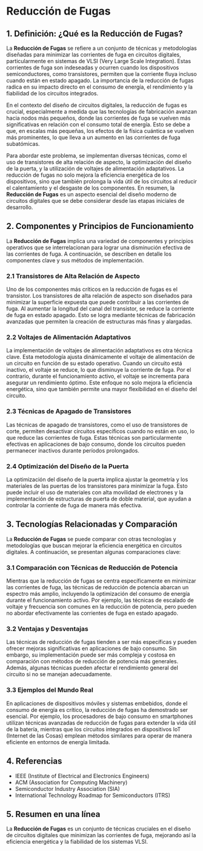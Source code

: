 # Reducción de Fugas

## 1. Definición: ¿Qué es la **Reducción de Fugas**?
La **Reducción de Fugas** se refiere a un conjunto de técnicas y metodologías diseñadas para minimizar las corrientes de fuga en circuitos digitales, particularmente en sistemas de VLSI (Very Large Scale Integration). Estas corrientes de fuga son indeseadas y ocurren cuando los dispositivos semiconductores, como transistores, permiten que la corriente fluya incluso cuando están en estado apagado. La importancia de la reducción de fugas radica en su impacto directo en el consumo de energía, el rendimiento y la fiabilidad de los circuitos integrados. 

En el contexto del diseño de circuitos digitales, la reducción de fugas es crucial, especialmente a medida que las tecnologías de fabricación avanzan hacia nodos más pequeños, donde las corrientes de fuga se vuelven más significativas en relación con el consumo total de energía. Esto se debe a que, en escalas más pequeñas, los efectos de la física cuántica se vuelven más prominentes, lo que lleva a un aumento en las corrientes de fuga subatómicas. 

Para abordar este problema, se implementan diversas técnicas, como el uso de transistores de alta relación de aspecto, la optimización del diseño de la puerta, y la utilización de voltajes de alimentación adaptativos. La reducción de fugas no solo mejora la eficiencia energética de los dispositivos, sino que también prolonga la vida útil de los circuitos al reducir el calentamiento y el desgaste de los componentes. En resumen, la **Reducción de Fugas** es un aspecto esencial del diseño moderno de circuitos digitales que se debe considerar desde las etapas iniciales de desarrollo.

## 2. Componentes y Principios de Funcionamiento
La **Reducción de Fugas** implica una variedad de componentes y principios operativos que se interrelacionan para lograr una disminución efectiva de las corrientes de fuga. A continuación, se describen en detalle los componentes clave y sus métodos de implementación.

### 2.1 Transistores de Alta Relación de Aspecto
Uno de los componentes más críticos en la reducción de fugas es el transistor. Los transistores de alta relación de aspecto son diseñados para minimizar la superficie expuesta que puede contribuir a las corrientes de fuga. Al aumentar la longitud del canal del transistor, se reduce la corriente de fuga en estado apagado. Esto se logra mediante técnicas de fabricación avanzadas que permiten la creación de estructuras más finas y alargadas.

### 2.2 Voltajes de Alimentación Adaptativos
La implementación de voltajes de alimentación adaptativos es otra técnica clave. Esta metodología ajusta dinámicamente el voltaje de alimentación de un circuito en función de su estado operativo. Cuando un circuito está inactivo, el voltaje se reduce, lo que disminuye la corriente de fuga. Por el contrario, durante el funcionamiento activo, el voltaje se incrementa para asegurar un rendimiento óptimo. Este enfoque no solo mejora la eficiencia energética, sino que también permite una mayor flexibilidad en el diseño del circuito.

### 2.3 Técnicas de Apagado de Transistores
Las técnicas de apagado de transistores, como el uso de transistores de corte, permiten desactivar circuitos específicos cuando no están en uso, lo que reduce las corrientes de fuga. Estas técnicas son particularmente efectivas en aplicaciones de bajo consumo, donde los circuitos pueden permanecer inactivos durante períodos prolongados.

### 2.4 Optimización del Diseño de la Puerta
La optimización del diseño de la puerta implica ajustar la geometría y los materiales de las puertas de los transistores para minimizar la fuga. Esto puede incluir el uso de materiales con alta movilidad de electrones y la implementación de estructuras de puerta de doble material, que ayudan a controlar la corriente de fuga de manera más efectiva.

## 3. Tecnologías Relacionadas y Comparación
La **Reducción de Fugas** se puede comparar con otras tecnologías y metodologías que buscan mejorar la eficiencia energética en circuitos digitales. A continuación, se presentan algunas comparaciones clave:

### 3.1 Comparación con Técnicas de Reducción de Potencia
Mientras que la reducción de fugas se centra específicamente en minimizar las corrientes de fuga, las técnicas de reducción de potencia abarcan un espectro más amplio, incluyendo la optimización del consumo de energía durante el funcionamiento activo. Por ejemplo, las técnicas de escalado de voltaje y frecuencia son comunes en la reducción de potencia, pero pueden no abordar efectivamente las corrientes de fuga en estado apagado.

### 3.2 Ventajas y Desventajas
Las técnicas de reducción de fugas tienden a ser más específicas y pueden ofrecer mejoras significativas en aplicaciones de bajo consumo. Sin embargo, su implementación puede ser más compleja y costosa en comparación con métodos de reducción de potencia más generales. Además, algunas técnicas pueden afectar el rendimiento general del circuito si no se manejan adecuadamente.

### 3.3 Ejemplos del Mundo Real
En aplicaciones de dispositivos móviles y sistemas embebidos, donde el consumo de energía es crítico, la reducción de fugas ha demostrado ser esencial. Por ejemplo, los procesadores de bajo consumo en smartphones utilizan técnicas avanzadas de reducción de fugas para extender la vida útil de la batería, mientras que los circuitos integrados en dispositivos IoT (Internet de las Cosas) emplean métodos similares para operar de manera eficiente en entornos de energía limitada.

## 4. Referencias
- IEEE (Institute of Electrical and Electronics Engineers)
- ACM (Association for Computing Machinery)
- Semiconductor Industry Association (SIA)
- International Technology Roadmap for Semiconductors (ITRS)

## 5. Resumen en una línea
La **Reducción de Fugas** es un conjunto de técnicas cruciales en el diseño de circuitos digitales que minimizan las corrientes de fuga, mejorando así la eficiencia energética y la fiabilidad de los sistemas VLSI.